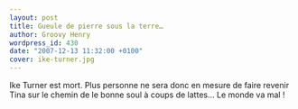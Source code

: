 ```yaml
---
layout: post
title: Gueule de pierre sous la terre…
author: Groovy Henry
wordpress_id: 430
date: "2007-12-13 11:32:00 +0100"
cover: ike-turner.jpg
---
```


Ike Turner est mort. Plus personne ne sera donc en mesure de faire revenir Tina
sur le chemin de le bonne soul à coups de lattes… Le monde va mal !
